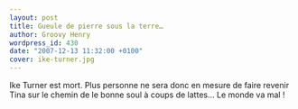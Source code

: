 ```yaml
---
layout: post
title: Gueule de pierre sous la terre…
author: Groovy Henry
wordpress_id: 430
date: "2007-12-13 11:32:00 +0100"
cover: ike-turner.jpg
---
```


Ike Turner est mort. Plus personne ne sera donc en mesure de faire revenir Tina
sur le chemin de le bonne soul à coups de lattes… Le monde va mal !
